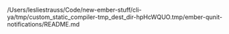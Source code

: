 /Users/lesliestrauss/Code/new-ember-stuff/cli-ya/tmp/custom_static_compiler-tmp_dest_dir-hpHcWQUO.tmp/ember-qunit-notifications/README.md